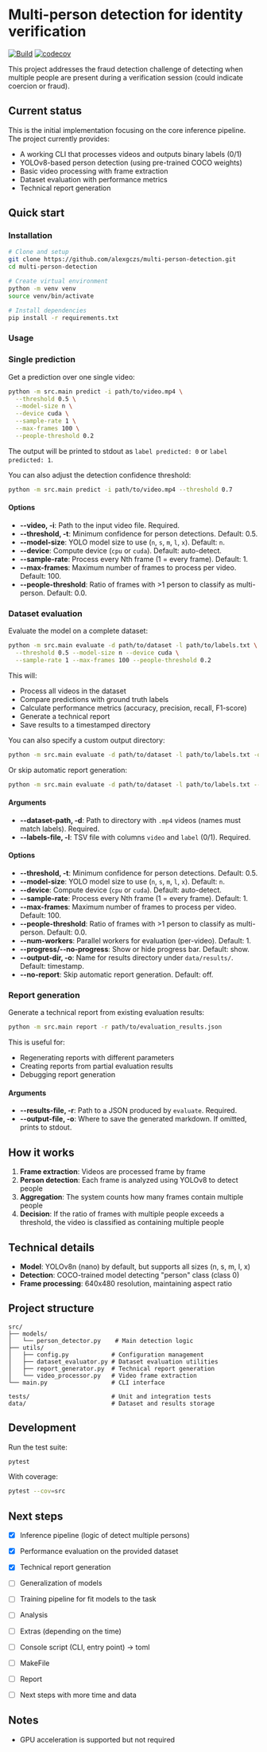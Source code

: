 # Multi-person detection for identity verification

[![Build](https://github.com/alexgczs/multi-person-detection/actions/workflows/ci.yml/badge.svg?branch=master)](https://github.com/alexgczs/multi-person-detection/actions/workflows/ci.yml)
[![codecov](https://codecov.io/gh/alexgczs/multi-person-detection/graph/badge.svg)](https://codecov.io/gh/alexgczs/multi-person-detection)

This project addresses the fraud detection challenge of detecting when multiple people are present during a verification session (could indicate coercion or fraud).

## Current status

This is the initial implementation focusing on the core inference pipeline. The project currently provides:

- A working CLI that processes videos and outputs binary labels (0/1)
- YOLOv8-based person detection (using pre-trained COCO weights)
- Basic video processing with frame extraction
- Dataset evaluation with performance metrics
- Technical report generation

## Quick start

### Installation

```bash
# Clone and setup
git clone https://github.com/alexgczs/multi-person-detection.git
cd multi-person-detection

# Create virtual environment
python -m venv venv
source venv/bin/activate

# Install dependencies
pip install -r requirements.txt
```

### Usage

### Single prediction

Get a prediction over one single video:

```bash
python -m src.main predict -i path/to/video.mp4 \
  --threshold 0.5 \
  --model-size n \
  --device cuda \
  --sample-rate 1 \
  --max-frames 100 \
  --people-threshold 0.2
```

The output will be printed to stdout as `label predicted: 0` or `label predicted: 1`.

You can also adjust the detection confidence threshold:

```bash
python -m src.main predict -i path/to/video.mp4 --threshold 0.7
```

#### Options

- **--video, -i**: Path to the input video file. Required.
- **--threshold, -t**: Minimum confidence for person detections. Default: 0.5.
- **--model-size**: YOLO model size to use (`n`, `s`, `m`, `l`, `x`). Default: `n`.
- **--device**: Compute device (`cpu` or `cuda`). Default: auto-detect.
- **--sample-rate**: Process every Nth frame (1 = every frame). Default: 1.
- **--max-frames**: Maximum number of frames to process per video. Default: 100.
- **--people-threshold**: Ratio of frames with >1 person to classify as multi-person. Default: 0.0.

### Dataset evaluation

Evaluate the model on a complete dataset:

```bash
python -m src.main evaluate -d path/to/dataset -l path/to/labels.txt \
  --threshold 0.5 --model-size n --device cuda \
  --sample-rate 1 --max-frames 100 --people-threshold 0.2
```

This will:
- Process all videos in the dataset
- Compare predictions with ground truth labels
- Calculate performance metrics (accuracy, precision, recall, F1-score)
- Generate a technical report
- Save results to a timestamped directory

You can also specify a custom output directory:

```bash
python -m src.main evaluate -d path/to/dataset -l path/to/labels.txt -o my_evaluation
```

Or skip automatic report generation:

```bash
python -m src.main evaluate -d path/to/dataset -l path/to/labels.txt --no-report
```

#### Arguments

- **--dataset-path, -d**: Path to directory with `.mp4` videos (names must match labels). Required.
- **--labels-file, -l**: TSV file with columns `video` and `label` (0/1). Required.

#### Options

- **--threshold, -t**: Minimum confidence for person detections. Default: 0.5.
- **--model-size**: YOLO model size to use (`n`, `s`, `m`, `l`, `x`). Default: `n`.
- **--device**: Compute device (`cpu` or `cuda`). Default: auto-detect.
- **--sample-rate**: Process every Nth frame (1 = every frame). Default: 1.
- **--max-frames**: Maximum number of frames to process per video. Default: 100.
- **--people-threshold**: Ratio of frames with >1 person to classify as multi-person. Default: 0.0.
- **--num-workers**: Parallel workers for evaluation (per-video). Default: 1.
- **--progress/--no-progress**: Show or hide progress bar. Default: show.
- **--output-dir, -o**: Name for results directory under `data/results/`. Default: timestamp.
- **--no-report**: Skip automatic report generation. Default: off.

### Report generation

Generate a technical report from existing evaluation results:

```bash
python -m src.main report -r path/to/evaluation_results.json
```

This is useful for:
- Regenerating reports with different parameters
- Creating reports from partial evaluation results
- Debugging report generation

#### Arguments

- **--results-file, -r**: Path to a JSON produced by `evaluate`. Required.
- **--output-file, -o**: Where to save the generated markdown. If omitted, prints to stdout.

## How it works

1. **Frame extraction**: Videos are processed frame by frame
2. **Person detection**: Each frame is analyzed using YOLOv8 to detect people
3. **Aggregation**: The system counts how many frames contain multiple people
4. **Decision**: If the ratio of frames with multiple people exceeds a threshold, the video is classified as containing multiple people

## Technical details

- **Model**: YOLOv8n (nano) by default, but supports all sizes (n, s, m, l, x)
- **Detection**: COCO-trained model detecting "person" class (class 0)
- **Frame processing**: 640x480 resolution, maintaining aspect ratio

## Project structure

```
src/
├── models/
│   └── person_detector.py    # Main detection logic
├── utils/
│   ├── config.py            # Configuration management
│   ├── dataset_evaluator.py # Dataset evaluation utilities
│   ├── report_generator.py  # Technical report generation
│   └── video_processor.py   # Video frame extraction
└── main.py                  # CLI interface

tests/                       # Unit and integration tests
data/                        # Dataset and results storage
```

## Development

Run the test suite:

```bash
pytest
```

With coverage:

```bash
pytest --cov=src
```

## Next steps

- [x] Inference pipeline (logic of detect multiple persons)
- [x] Performance evaluation on the provided dataset
- [x] Technical report generation
- [ ] Generalization of models
- [ ] Training pipeline for fit models to the task
- [ ] Analysis
- [ ] Extras (depending on the time)
- [ ] Console script (CLI, entry point) -> toml
- [ ] MakeFile
- [ ] Report
- [ ] Next steps with more time and data


## Notes

- GPU acceleration is supported but not required